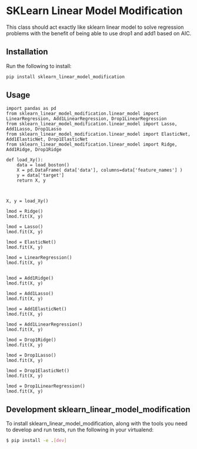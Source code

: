 # SKLearn Linear Model Modification

This class should act exactly like sklearn linear model to solve regression problems with the benefit of being able to use drop1 and add1 based on AIC.


## Installation

Run the following to install:

```python
pip install sklearn_linear_model_modification
```

## Usage

```
import pandas as pd
from sklearn_linear_model_modification.linear_model import LinearRegression, Add1LinearRegression, Drop1LinearRegression
from sklearn_linear_model_modification.linear_model import Lasso, Add1Lasso, Drop1Lasso
from sklearn_linear_model_modification.linear_model import ElasticNet, Add1ElasticNet, Drop1ElasticNet
from sklearn_linear_model_modification.linear_model import Ridge, Add1Ridge, Drop1Ridge

def load_Xy():
    data = load_boston()
    X = pd.DataFrame( data['data'], columns=data['feature_names'] )
    y = data['target']
    return X, y



X, y = load_Xy()

lmod = Ridge()
lmod.fit(X, y)

lmod = Lasso()
lmod.fit(X, y)

lmod = ElasticNet()
lmod.fit(X, y)

lmod = LinearRegression()
lmod.fit(X, y)


lmod = Add1Ridge()
lmod.fit(X, y)

lmod = Add1Lasso()
lmod.fit(X, y)

lmod = Add1ElasticNet()
lmod.fit(X, y)

lmod = Add1LinearRegression()
lmod.fit(X, y)

lmod = Drop1Ridge()
lmod.fit(X, y)

lmod = Drop1Lasso()
lmod.fit(X, y)

lmod = Drop1ElasticNet()
lmod.fit(X, y)

lmod = Drop1LinearRegression()
lmod.fit(X, y)
```

## Development sklearn_linear_model_modification

To install sklearn_linear_model_modification, along with the tools you need to develop and run tests, run the following in your virtualend:
```bash
$ pip install -e .[dev]
```
